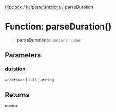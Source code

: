 [flipclock](../../../index.md) / [helpers/functions](../index.md) / parseDuration

# Function: parseDuration()

> **parseDuration**(`duration`): `number`

## Parameters

### duration

`undefined` | `null` | `string`

## Returns

`number`
